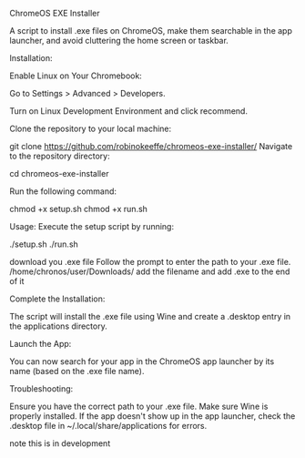 ChromeOS EXE Installer

A script to install .exe files on ChromeOS, make them searchable in the app launcher, and avoid cluttering the home screen or taskbar.

Installation:

Enable Linux on Your Chromebook:

Go to Settings > Advanced > Developers.

Turn on Linux Development Environment and click recommend.

Clone the repository to your local machine:

git clone https://github.com/robinokeeffe/chromeos-exe-installer/
Navigate to the repository directory:

cd chromeos-exe-installer

Run the following command:

chmod +x setup.sh
chmod +x run.sh

Usage:
Execute the setup script by running:


./setup.sh
./run.sh

download you .exe file
Follow the prompt to enter the path to your .exe file.
/home/chronos/user/Downloads/
add the filename and add .exe to the end of it

Complete the Installation:

The script will install the .exe file using Wine and create a .desktop entry in the applications directory.

Launch the App:

You can now search for your app in the ChromeOS app launcher by its name (based on the .exe file name).

Troubleshooting:

Ensure you have the correct path to your .exe file.
Make sure Wine is properly installed.
If the app doesn't show up in the app launcher, check the .desktop file in ~/.local/share/applications for errors.


note this is in development
